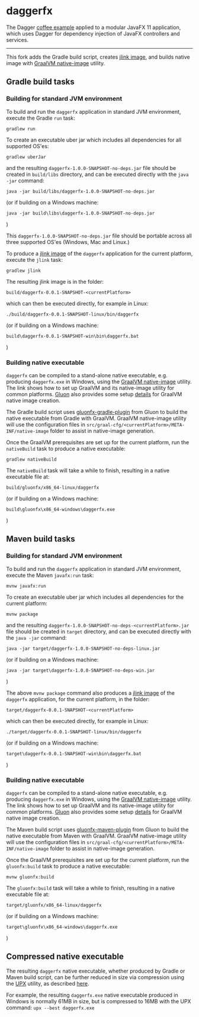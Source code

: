 # daggerfx

The Dagger [coffee example](https://github.com/google/dagger/tree/master/examples/maven/coffee)
applied to a modular JavaFX 11 application, which uses Dagger for dependency injection of 
JavaFX controllers and services.

----

This fork adds the Gradle build script, creates [jlink image](https://dzone.com/articles/jlink-in-java-9),
and builds native image with [GraalVM native-image](https://www.graalvm.org/reference-manual/native-image/)
utility.

## Gradle build tasks

### Building for standard JVM environment

To build and run the `daggerfx` application in standard JVM environment, execute the Gradle `run` task:

	gradlew run

To create an executable uber jar which includes all dependencies for all supported OS'es:

	gradlew uberJar

and the resulting `daggerfx-1.0.0-SNAPSHOT-no-deps.jar` file should be created in
`build/libs` directory, and can be executed directly with the `java -jar` command:

	java -jar build/libs/daggerfx-1.0.0-SNAPSHOT-no-deps.jar

(or if building on a Windows machine:

	java -jar build\libs\daggerfx-1.0.0-SNAPSHOT-no-deps.jar

)

This `daggerfx-1.0.0-SNAPSHOT-no-deps.jar` file should be portable across all
three supported OS'es (Windows, Mac and Linux.)

To produce a [jlink image](https://dzone.com/articles/jlink-in-java-9)
of the `daggerfx` application for the current platform, execute the `jlink` task:

	gradlew jlink

The resulting jlink image is in the folder:

	build/daggerfx-0.0.1-SNAPSHOT-<currentPlatform>

which can then be executed directly, for example in Linux:

	./build/daggerfx-0.0.1-SNAPSHOT-linux/bin/daggerfx

(or if building on a Windows machine:

	build\daggerfx-0.0.1-SNAPSHOT-win\bin\daggerfx.bat

)

### Building native executable

`daggerfx` can be compiled to a stand-alone native executable, e.g. producing `daggerfx.exe` in Windows,
using the [GraalVM native-image](https://www.graalvm.org/reference-manual/native-image) utility.
The link shows how to set up GraalVM and its native-image utility for common platforms.
[Gluon](https://gluonhq.com/) also provides some setup [details](https://docs.gluonhq.com/#_platforms)
for GraalVM native image creation.

The Gradle build script uses [gluonfx-gradle-plugin](https://github.com/gluonhq/gluonfx-gradle-plugin)
from Gluon to build the native executable from Gradle with GraalVM.
GraalVM native-image utility will use the configuration files in
`src/graal-cfg/<currentPlatform>/META-INF/native-image` folder
to assist in native-image generation.

Once the GraalVM prerequisites are set up for the current platform,
run the `nativeBuild` task to produce a native executable:

	gradlew nativeBuild

The `nativeBuild` task will take a while to finish, resulting in a native executable file at:

	build/gluonfx/x86_64-linux/daggerfx

(or if building on a Windows machine:

	build\gluonfx\x86_64-windows\daggerfx.exe

)

## Maven build tasks

### Building for standard JVM environment

To build and run the `daggerfx` application in standard JVM environment, execute the Maven
`javafx:run` task:

	mvnw javafx:run

To create an executable uber jar which includes all dependencies for the current platform:

	mvnw package

and the resulting `daggerfx-1.0.0-SNAPSHOT-no-deps-<currentPlatform>.jar` file should be created in
`target` directory, and can be executed directly with the `java -jar` command:

	java -jar target/daggerfx-1.0.0-SNAPSHOT-no-deps-linux.jar

(or if building on a Windows machine:

	java -jar target\daggerfx-1.0.0-SNAPSHOT-no-deps-win.jar

)

The above `mvnw package` command also produces a [jlink image](https://dzone.com/articles/jlink-in-java-9)
of the `daggerfx` application, for the current platform, in the folder:

	target/daggerfx-0.0.1-SNAPSHOT-<currentPlatform>

which can then be executed directly, for example in Linux:

	./target/daggerfx-0.0.1-SNAPSHOT-linux/bin/daggerfx

(or if building on a Windows machine:

	target\daggerfx-0.0.1-SNAPSHOT-win\bin\daggerfx.bat

)

### Building native executable

`daggerfx` can be compiled to a stand-alone native executable, e.g. producing `daggerfx.exe` in Windows,
using the [GraalVM native-image](https://www.graalvm.org/reference-manual/native-image) utility.
The link shows how to set up GraalVM and its native-image utility for common platforms.
[Gluon](https://gluonhq.com/) also provides some setup [details](https://docs.gluonhq.com/#_platforms)
for GraalVM native image creation.

The Maven build script uses [gluonfx-maven-plugin](https://github.com/gluonhq/gluonfx-maven-plugin)
from Gluon to build the native executable from Maven with GraalVM.
GraalVM native-image utility will use the configuration files in
`src/graal-cfg/<currentPlatform>/META-INF/native-image` folder
to assist in native-image generation.

Once the GraalVM prerequisites are set up for the current platform,
run the `gluonfx:build` task to produce a native executable:

	mvnw gluonfx:build

The `gluonfx:build` task will take a while to finish, resulting in a native executable file at:

	target/gluonfx/x86_64-linux/daggerfx

(or if building on a Windows machine:

	target\gluonfx\x86_64-windows\daggerfx.exe

)

## Compressed native executable

The resulting `daggerfx` native executable, whether produced by Gradle or Maven build script,
can be further reduced in size via compression using the [UPX](https://upx.github.io)
utility, as described [here](https://medium.com/graalvm/compressed-graalvm-native-images-4d233766a214).

For example, the resulting `daggerfx.exe` native executable produced in Windows is normally 61MB in size,
but is compressed to 16MB with the UPX command: `upx --best daggerfx.exe`

